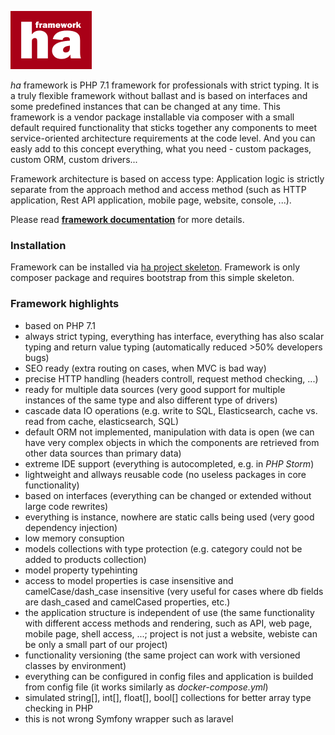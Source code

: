 ![ha framework](docs/img/ha-logo.png "ha framework")

*ha* framework is PHP 7.1 framework for professionals with strict typing. It is a truly flexible framework without ballast and is based on interfaces and some predefined instances that can be changed at any time. This framework is a vendor package installable via composer with a small default required functionality that sticks together any components to meet service-oriented architecture requirements at the code level. And you can easly add to this concept everything, what you need - custom packages, custom ORM, custom drivers...

Framework architecture is based on access type: Application logic is strictly separate from the approach method and access method (such as HTTP application, Rest API application, mobile page, website, console, ...).

Please read [**framework documentation**](docs/index.md) for more details.

### Installation

Framework can be installed via [ha project skeleton](https://github.com/itrnka/ha-project-skeleton/blob/master/README.md). Framework is only composer package and requires bootstrap from this simple skeleton.

### Framework highlights

- based on PHP 7.1
- always strict typing, everything has interface, everything has also scalar typing and return value typing (automatically reduced >50% developers bugs)
- SEO ready (extra routing on cases, when MVC is bad way)
- precise HTTP handling (headers controll, request method checking, ...)
- ready for multiple data sources (very good support for multiple instances of the same type and also different type of drivers)
- cascade data IO operations (e.g. write to SQL, Elasticsearch, cache vs. read from cache, elasticsearch, SQL)
- default ORM not implemented, manipulation with data is open (we can have very complex objects in which the components are retrieved from other data sources than primary data)
- extreme IDE support (everything is autocompleted, e.g. in *PHP Storm*)
- lightweight and allways reusable code (no useless packages in core functionality)
- based on interfaces (everything can be changed or extended without large code rewrites)
- everything is instance, nowhere are static calls being used (very good dependency injection)
- low memory consuption
- models collections with type protection (e.g. category could not be added to products collection)
- model property typehinting
- access to model properties is case insensitive and camelCase/dash_case insensitive (very useful for cases where db fields are dash_cased and camelCased properties, etc.)
- the application structure is independent of use (the same functionality with different access methods and rendering, such as API, web page, mobile page, shell access, ...; project is not just a website, webiste can be only a small part of our project)
- functionality versioning (the same project can work with versioned classes by environment)
- everything can be configured in config files and application is builded from config file (it works similarly as *docker-compose.yml*)
- simulated string[], int[], float[], bool[] collections for better array type checking in PHP
- this is not wrong Symfony wrapper such as laravel

